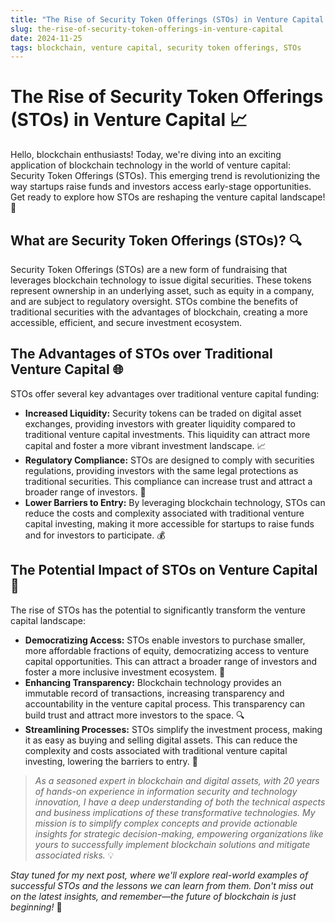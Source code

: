 ```yaml
---
title: "The Rise of Security Token Offerings (STOs) in Venture Capital 📈"
slug: the-rise-of-security-token-offerings-in-venture-capital
date: 2024-11-25
tags: blockchain, venture capital, security token offerings, STOs
---
```


# The Rise of Security Token Offerings (STOs) in Venture Capital 📈

Hello, blockchain enthusiasts! Today, we're diving into an exciting application of blockchain technology in the world of venture capital: Security Token Offerings (STOs). This emerging trend is revolutionizing the way startups raise funds and investors access early-stage opportunities. Get ready to explore how STOs are reshaping the venture capital landscape! 🚀

## What are Security Token Offerings (STOs)? 🔍

Security Token Offerings (STOs) are a new form of fundraising that leverages blockchain technology to issue digital securities. These tokens represent ownership in an underlying asset, such as equity in a company, and are subject to regulatory oversight. STOs combine the benefits of traditional securities with the advantages of blockchain, creating a more accessible, efficient, and secure investment ecosystem.

## The Advantages of STOs over Traditional Venture Capital 🌐

STOs offer several key advantages over traditional venture capital funding:

- **Increased Liquidity:** Security tokens can be traded on digital asset exchanges, providing investors with greater liquidity compared to traditional venture capital investments. This liquidity can attract more capital and foster a more vibrant investment landscape. 📈
- **Regulatory Compliance:** STOs are designed to comply with securities regulations, providing investors with the same legal protections as traditional securities. This compliance can increase trust and attract a broader range of investors. 📜
- **Lower Barriers to Entry:** By leveraging blockchain technology, STOs can reduce the costs and complexity associated with traditional venture capital investing, making it more accessible for startups to raise funds and for investors to participate. 💰

## The Potential Impact of STOs on Venture Capital 🚀

The rise of STOs has the potential to significantly transform the venture capital landscape:

- **Democratizing Access:** STOs enable investors to purchase smaller, more affordable fractions of equity, democratizing access to venture capital opportunities. This can attract a broader range of investors and foster a more inclusive investment ecosystem. 🌈
- **Enhancing Transparency:** Blockchain technology provides an immutable record of transactions, increasing transparency and accountability in the venture capital process. This transparency can build trust and attract more investors to the space. 🔍
- **Streamlining Processes:** STOs simplify the investment process, making it as easy as buying and selling digital assets. This can reduce the complexity and costs associated with traditional venture capital investing, lowering the barriers to entry. 🌉

> *As a seasoned expert in blockchain and digital assets, with 20 years of hands-on experience in information security and technology innovation, I have a deep understanding of both the technical aspects and business implications of these transformative technologies. My mission is to simplify complex concepts and provide actionable insights for strategic decision-making, empowering organizations like yours to successfully implement blockchain solutions and mitigate associated risks.* 💡

*Stay tuned for my next post, where we'll explore real-world examples of successful STOs and the lessons we can learn from them. Don't miss out on the latest insights, and remember—the future of blockchain is just beginning!* 🚀